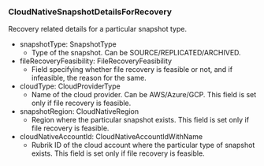 ### CloudNativeSnapshotDetailsForRecovery
Recovery related details for a particular snapshot type.

- snapshotType: SnapshotType
  - Type of the snapshot. Can be SOURCE/REPLICATED/ARCHIVED.
- fileRecoveryFeasibility: FileRecoveryFeasibility
  - Field specifying whether file recovery is feasible or not, and if infeasible, the reason for the same.
- cloudType: CloudProviderType
  - Name of the cloud provider. Can be AWS/Azure/GCP. This field is set only if file recovery is feasible.
- snapshotRegion: CloudNativeRegion
  - Region where the particular snapshot exists. This field is set only if file recovery is feasible.
- cloudNativeAccountId: CloudNativeAccountIdWithName
  - Rubrik ID of the cloud account where the particular type of snapshot exists. This field is set only if file recovery is feasible. 
